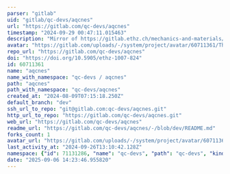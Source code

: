 ```yaml
---
parser: "gitlab"
uid: "gitlab/qc-devs/aqcnes"
url: "https://gitlab.com/qc-devs/aqcnes"
timestamp: "2024-09-29 00:47:11.015463"
description: "Mirror of https://gitlab.ethz.ch/mechanics-and-materials/aqcnes/"
avatar: "https://gitlab.com/uploads/-/system/project/avatar/60711361/ThermalExpansion_Subdomain.png"
repo_url: "https://gitlab.com/qc-devs/aqcnes"
doi: "https://doi.org/10.5905/ethz-1007-824"
id: 60711361
name: "aqcnes"
name_with_namespace: "qc-devs / aqcnes"
path: "aqcnes"
path_with_namespace: "qc-devs/aqcnes"
created_at: "2024-08-09T07:15:18.250Z"
default_branch: "dev"
ssh_url_to_repo: "git@gitlab.com:qc-devs/aqcnes.git"
http_url_to_repo: "https://gitlab.com/qc-devs/aqcnes.git"
web_url: "https://gitlab.com/qc-devs/aqcnes"
readme_url: "https://gitlab.com/qc-devs/aqcnes/-/blob/dev/README.md"
forks_count: 1
avatar_url: "https://gitlab.com/uploads/-/system/project/avatar/60711361/ThermalExpansion_Subdomain.png"
last_activity_at: "2024-09-26T13:10:42.128Z"
namespace: {"id": 71131286, "name": "qc-devs", "path": "qc-devs", "kind": "group", "full_path": "qc-devs", "parent_id": null, "avatar_url": null, "web_url": "https://gitlab.com/groups/qc-devs"}
date: "2025-09-06 14:23:46.955820"
---
```


